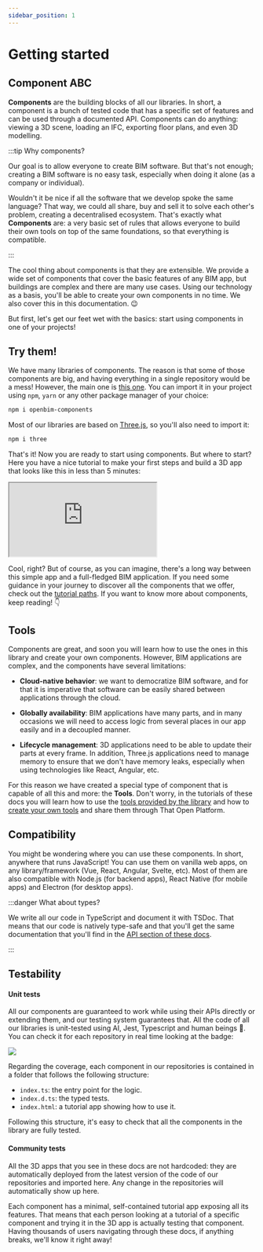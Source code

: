 ```yaml
---
sidebar_position: 1
---
```


# Getting started

## Component ABC

**Components** are the building blocks of all our libraries. In short, a component is a bunch of tested code that has a 
specific set of features and can be used through a documented API. Components can do anything: viewing a 3D scene,
loading an IFC, exporting floor plans, and even 3D modelling.

:::tip Why components?

Our goal is to allow everyone to create BIM software. But that's not enough; creating a BIM software is no easy task, especially when doing it alone (as a company or individual). 

Wouldn't it be nice if all the software that we develop spoke the same language? That way, we could all share, buy and sell it to solve each other's problem, creating a decentralised ecosystem. That's exactly what **Components** are: a very basic set of rules that allows everyone to build their own tools on top of the same foundations, so that everything is compatible.

:::

The cool thing about components is that they are extensible. We provide a wide set of components that cover the basic features of any BIM app, but buildings are complex and there are many use cases. Using our technology as a basis, you'll be able to create your own components in no time. We also cover this in this documentation. 😉

But first, let's get our feet wet with the basics: start using components in one of your projects!

## Try them!

We have many libraries of components. The reason is that some of those components are big, and having everything in a single repository would be a mess! However, the main one is [this one](https://github.com/IFCjs/components). You can import it in your project using `npm`, `yarn` or any other package manager of your choice:

```bash
npm i openbim-components
```

Most of our libraries are based on [Three.js](https://threejs.org/), so you'll also need to import it:

```bash
npm i three
```

That's it! Now you are ready to start using components. But where to start? Here you have a nice tutorial to make your first steps and build a 3D app that looks like this in less than 5 minutes:

<iframe src="https://ifcjs.github.io/components/src/core/SimpleScene/index.html"></iframe>

Cool, right? But of course, as you can imagine, there's a long way between this simple app and a full-fledged BIM application. If you need some guidance in your journey to discover all the components that we offer, check out the [tutorial paths](tutorial-paths.md). If you want to know more about components, keep reading! 👇

## Tools

Components are great, and soon you will learn how to use the ones in this library and create your own components. However, BIM applications are complex, and the components have several limitations:

- **Cloud-native behavior**: we want to democratize BIM software, and for that it is imperative that software can be easily shared between applications through the cloud.

- **Globally availability**: BIM applications have many parts, and in many occasions we will need to access logic from several places in our app easily and in a decoupled manner.

- **Lifecycle management**: 3D applications need to be able to update their parts at every frame. In addition, Three.js applications need to manage memory to ensure that we don't have memory leaks, especially when using technologies like React, Angular, etc.

For this reason we have created a special type of component that is capable of all this and more: the **Tools**. Don't worry, in the tutorials of these docs you will learn how to use the [tools provided by the library](../Tutorials/ToolsComponent.mdx) and how to [create your own tools](creating-components.md) and share them through That Open Platform.

## Compatibility

You might be wondering where you can use these components. In short, anywhere that runs JavaScript! You can use them on vanilla web apps, on any library/framework (Vue, React, Angular, Svelte, etc). Most of them are also compatible with Node.js (for backend apps), React Native (for mobile apps) and Electron (for desktop apps).

:::danger What about types?

We write all our code in TypeScript and document it with TSDoc. That means that our code is natively type-safe and that you'll get the same documentation that you'll find in the [API section of these docs](../api/index.md).

:::

## Testability

#### Unit tests

All our components are guaranteed to work while using their APIs directly or extending them, and our testing system guarantees that. All the code of all our libraries is unit-tested using AI, Jest, Typescript and human beings 🙂. You can check it for each repository in real time looking at the badge:

<img src='https://github.com/IFCjs/components/actions/workflows/tests.yml/badge.svg'></img>

Regarding the coverage, each component in our repositories is contained in a folder that follows the following structure:

- `index.ts`: the entry point for the logic.
- `index.d.ts`: the typed tests.
- `index.html`: a tutorial app showing how to use it.

Following this structure, it's easy to check that all the components in the library are fully tested.

#### Community tests

All the 3D apps that you see in these docs are not hardcoded: they are automatically deployed from the latest version of the code of our repositories and imported here. Any change in the repositories will automatically show up here.

Each component has a minimal, self-contained tutorial app exposing all its features. That means that each person looking at a tutorial of a specific component and trying it in the 3D app is actually testing that component. Having thousands of users navigating through these docs, if anything breaks, we'll know it right away!